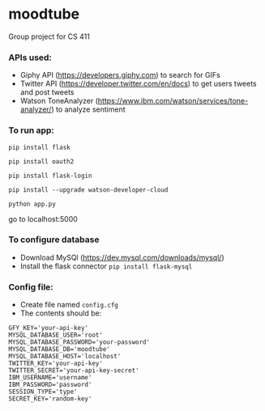 # moodtube
Group project for CS 411

### APIs used:
- Giphy API (https://developers.giphy.com) to search for GIFs
- Twitter API (https://developer.twitter.com/en/docs) to get users tweets and post tweets
- Watson ToneAnalyzer (https://www.ibm.com/watson/services/tone-analyzer/) to analyze sentiment

### To run app:

`pip install flask`

`pip install oauth2`

`pip install flask-login`

`pip install --upgrade watson-developer-cloud`

`python app.py`


go to localhost:5000

### To configure database
- Download MySQl (https://dev.mysql.com/downloads/mysql/)
- Install the flask connector `pip install flask-mysql`

### Config file:
- Create file named `config.cfg`
- The contents should be:
```
GFY_KEY='your-api-key'
MYSQL_DATABASE_USER='root'
MYSQL_DATABASE_PASSWORD='your-password'
MYSQL_DATABASE_DB='moodtube'
MYSQL_DATABASE_HOST='localhost'
TWITTER_KEY='your-api-key'
TWITTER_SECRET='your-api-key-secret'
IBM_USERNAME='username'
IBM_PASSWORD='password'
SESSION_TYPE='type'                                                                            
SECRET_KEY='random-key'
```
